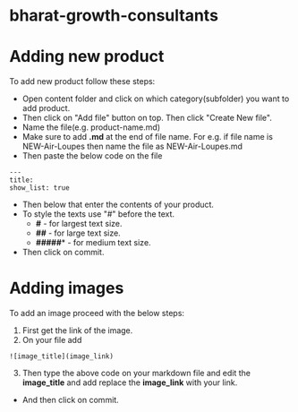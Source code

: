# bharat-growth-consultants

# Adding new product

To add new product follow these steps:
- Open content folder and click on which category(subfolder) you want to add product.
- Then click on "Add file" button on top. Then click "Create New file".
- Name the file(e.g. product-name.md)
- Make sure to add **.md** at the end of file name. 
For e.g. if file name is NEW-Air-Loupes then name the file as NEW-Air-Loupes.md
- Then paste the below code on the file
```
---
title: 
show_list: true
```
- Then below that enter the contents of your product.
- To style the texts use "#" before the text.
  - **#** - for largest text size.
  - **##** - for large text size.
  - **#####*** - for medium text size.
- Then click on commit.

# Adding images
To add an image proceed with the below steps:
1. First get the link of the image.
2. On your file add
```
![image_title](image_link)
```
3. Then type the above code on your markdown file and edit the **image_title** and add replace the **image_link** with your link.

- And then click on commit.
